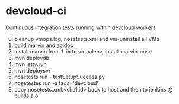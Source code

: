 devcloud-ci
===========

Continuous integration tests running within devcloud workers


0. cleanup vmops.log, nosetests.xml and vm-uninstall all VMs
1. build marvin and apidoc
2. install marvin from 1. in to virtualenv, install marvin-nose
3. mvn deploydb
4. mvn jetty:run
5. mvn deploysvr
6. nosetests run - testSetupSuccess.py
7. nosetestes run -a tags='devcloud'
8. copy nosetests.xml.<sha1.id> back to host and then to jenkins @ builds.a.o
